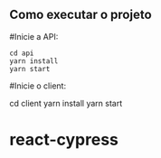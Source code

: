 ## Como executar o projeto

#Inicie a API:

```
cd api
yarn install
yarn start
```

#Inicie o client:

cd client
yarn install
yarn start
# react-cypress
